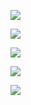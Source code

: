 [![](https://www.alexamaster.net/ads/img/468.gif)](https://www.alexamaster.net/Blog/Website-Traffic-Free/128043)

[![](https://www.alexamaster.net/ads/img/125.gif)](https://www.alexamaster.net/Blog/Online-Chat/128043)

[![](https://www.alexamaster.net/ads/img/250.gif)](https://www.alexamaster.net/Blog/Promote-FanPages/128043)

[![](https://www.alexamaster.net/ads/img/728.gif)](https://www.alexamaster.net/Blog/Website-Traffic-Free/128043)

[![](https://www.alexamaster.net/ads/img/300.gif)](https://www.alexamaster.net/Blog/Online-Chat/128043)
